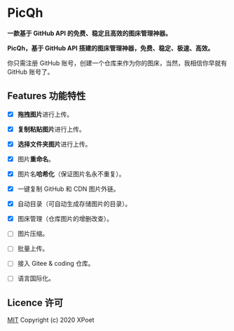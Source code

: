 # PicQh
**一款基于 GitHub API 的免费、稳定且高效的图床管理神器。**

**PicQh，基于 GitHub API 搭建的图床管理神器，免费、稳定、极速、高效。**

你只需注册 GitHub 账号，创建一个仓库来作为你的图床，当然，我相信你早就有 GitHub 账号了。

## Features 功能特性

- [x] **拖拽图片**进行上传。

- [x] **复制粘贴图片**进行上传。

- [x] **选择文件夹图片**进行上传。

- [x] 图片**重命名**。

- [x] 图片名**哈希化**（保证图片名永不重复）。

- [x] 一键复制 GitHub 和 CDN 图片外链。

- [x] 自动目录（可自动生成存储图片的目录）。

- [x] 图床管理（仓库图片的增删改查）。

- [ ] 图片压缩。

- [ ] 批量上传。

- [ ] 接入 Gitee & coding 仓库。

- [ ] 语言国际化。


## Licence 许可

[MIT](https://github.com/XPoet/picx/blob/master/LICENSE) Copyright (c) 2020 XPoet
